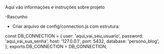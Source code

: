Aqui vão informações e instruções sobre projeto


-Rascunho

- Criar arquivo de config/connection.js com estrutura:

const DB_CONNECTION = {
  user: 'aqui_vai_seu_usuario',
  password: 'aqui_vai_sua_senha',
  host: '127.0.0.1',
  port: 5432,
  database: 'persono_blog',
};
exports.DB_CONNECTION = DB_CONNECTION;

